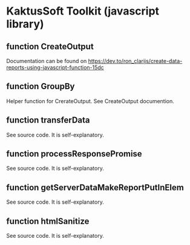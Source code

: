 # KaktusSoft Toolkit (javascript library)
## function CreateOutput
Documentation can be found on https://dev.to/ron_clarijs/create-data-reports-using-javascript-function-15dc
## function GroupBy
Helper function for CrerateOutput. See CreateOutput documention.
## function transferData
See source code. It is self-explanatory.
## function processResponsePromise
See source code. It is self-explanatory.
## function getServerDataMakeReportPutInElem
See source code. It is self-explanatory.
## function htmlSanitize
See source code. It is self-explanatory.

